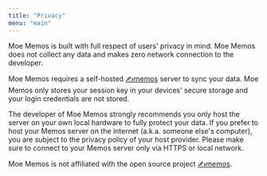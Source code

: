 ```yaml
---
title: "Privacy"
menu: "main"
---
```


Moe Memos is built with full respect of users' privacy in mind. Moe Memos does not collect any data and makes zero network connection to the developer.

Moe Memos requires a self-hosted [✍️memos](https://github.com/usememos/memos) server to sync your data. Moe Memos only stores your session key in your devices' secure storage and your login credentials are not stored.

The developer of Moe Memos strongly recommends you only host the server on your own local hardware to fully protect your data. If you prefer to host your Memos server on the internet (a.k.a. someone else's computer), you are subject to the privacy policy of your host provider. Please make sure to connect to your Memos server only via HTTPS or local network.

Moe Memos is not affiliated with the open source project [✍️memos](https://github.com/usememos/memos).